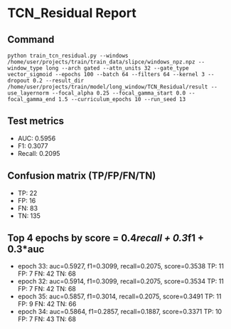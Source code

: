 # TCN_Residual Report

## Command
```
python train_tcn_residual.py --windows /home/user/projects/train/train_data/slipce/windows_npz.npz --window_type long --arch gated --attn_units 32 --gate_type vector_sigmoid --epochs 100 --batch 64 --filters 64 --kernel 3 --dropout 0.2 --result_dir /home/user/projects/train/model/long_window/TCN_Residual/result --use_layernorm --focal_alpha 0.25 --focal_gamma_start 0.0 --focal_gamma_end 1.5 --curriculum_epochs 10 --run_seed 13
```

## Test metrics
- AUC: 0.5956
- F1: 0.3077
- Recall: 0.2095
## Confusion matrix (TP/FP/FN/TN)
- TP: 22
- FP: 16
- FN: 83
- TN: 135

## Top 4 epochs by score = 0.4*recall + 0.3*f1 + 0.3*auc
- epoch 33: auc=0.5927, f1=0.3099, recall=0.2075, score=0.3538  TP: 11 FP: 7 FN: 42 TN: 68
- epoch 32: auc=0.5914, f1=0.3099, recall=0.2075, score=0.3534  TP: 11 FP: 7 FN: 42 TN: 68
- epoch 35: auc=0.5857, f1=0.3014, recall=0.2075, score=0.3491  TP: 11 FP: 9 FN: 42 TN: 66
- epoch 34: auc=0.5864, f1=0.2857, recall=0.1887, score=0.3371  TP: 10 FP: 7 FN: 43 TN: 68
